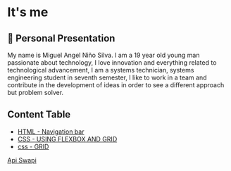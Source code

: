 # It's me




## 🚀 Personal Presentation

My name is Miguel Angel Niño Silva. I am a 19 year old young man passionate about technology, I love innovation and everything related to technological advancement, I am a systems technician, systems engineering student in seventh semester, I like to work in a team and contribute in the development of ideas in order to see a different approach but problem solver.



## Content Table

 - [HTML - Navigation bar](./EjemplosYejercicios/1/)
 - [CSS - USING FLEXBOX AND GRID](./EjemplosYejercicios/2/)
 - [css - GRID](./EjemplosYejercicios/layout-grid-requeriments/)

 [Api Swapi](./EjemplosYejercicios/consumoApiswapi/)

